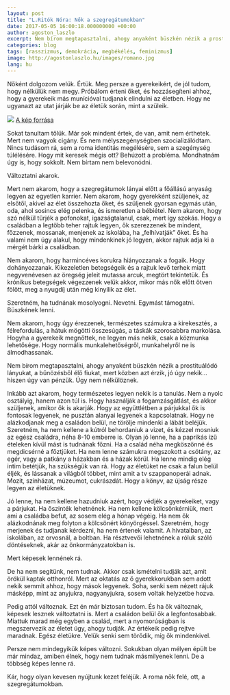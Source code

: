 ```yaml
---
layout: post
title: "L.Ritók Nóra: Nők a szegregátumokban"
date: 2017-05-05 16:00:18.000000000 +00:00
author: agoston_laszlo
excerpt: Nem bírom megtapasztalni, ahogy anyaként büszkén nézik a prostituálódó lányukat, a bűnözésből élő fiukat, mert közben azt érzik, jó úgy nekik… hiszen úgy van pénzük. Úgy nem nélkülöznek. 
categories: blog
tags: [rasszizmus, demokrácia, megbékélés, feminizmus]
image: http://agostonlaszlo.hu/images/romano.jpg
lang: hu
---
```

Nőként dolgozom velük. Értük. Meg persze a gyerekeikért, de jól tudom, hogy nélkülük nem megy. Próbálom érteni őket, és hozzásegíteni ahhoz, hogy a gyerekeik más munícióval tudjanak elindulni az életben. Hogy ne ugyanazt az utat járják be az életük során, mint a szüleik.

![](http://agostonlaszlo.hu/images/romano.jpg)
[A kép forrása](https://cdnfr1.img.sputniknews.com/images/102214/33/1022143350.jpg)

Sokat tanultam tőlük. Már sok mindent értek, de van, amit nem érthetek. Mert nem vagyok cigány. És nem mélyszegénységben szocializálódtam. Nincs tudásom rá, sem a roma identitás megélésére, sem a szegénység túlélésére. Hogy mit keresek mégis ott? Behúzott a probléma. Mondhatnám úgy is, hogy sokkolt. Nem bírtam nem belevonódni.

Változtatni akarok.

Mert nem akarom, hogy a szegregátumok lányai előtt a főállású anyaság legyen az egyetlen karrier. Nem akarom, hogy gyerekként szüljenek, az elsőtől, akivel az élet összehozta őket, és szüljenek gyorsan egymás után, oda, ahol sosincs elég pelenka, és ismeretlen a bébiétel.
Nem akarom, hogy szó nélkül tűrjék a pofonokat, igazságtalanul, csak, mert így szokás. Hogy a családban a legtöbb teher rajtuk legyen, ők szerezzenek be mindent, főzzenek, mossanak, menjenek az iskolába, ha „felhívatják” őket. És ha valami nem úgy alakul, hogy mindenkinek jó legyen, akkor rajtuk adja ki a mérgét bárki a családban.

Nem akarom, hogy harmincéves korukra hiányozzanak a fogaik. Hogy dohányozzanak. Kikezeletlen betegségeik és a rajtuk levő terhek miatt negyvenévesen az öregség jeleit mutassa arcuk, megtört tekintetük. És krónikus betegségek végezzenek velük akkor, mikor más nők előtt ötven fölött, meg a nyugdíj után még kinyílik az élet. 

Szeretném, ha tudnának mosolyogni. Nevetni. Egymást támogatni. Büszkének lenni.

Nem akarom, hogy úgy érezzenek, természetes számukra a kirekesztés, a félrefordulás, a hátuk mögötti összesúgás, a táskák szorosabbra markolása. Hogyha a gyerekeik megnőttek, ne legyen más nekik, csak a közmunka lehetősége. Hogy normális munkalehetőségről, munkahelyről ne is álmodhassanak.

Nem bírom megtapasztalni, ahogy anyaként büszkén nézik a prostituálódó lányukat, a bűnözésből élő fiukat, mert közben azt érzik, jó úgy nekik… hiszen úgy van pénzük. Úgy nem nélkülöznek. 

Inkább azt akarom, hogy természetes legyen nekik is a tanulás. Nem a nyolc osztályig, hanem azon túl is. Hogy használják a fogamzásgátlást, és akkor szüljenek, amikor ők is akarják. Hogy az együttlétben a párjukkal ők is fontosak legyenek, ne pusztán alanyai legyenek a kapcsolatnak. Hogy ne alázkodjanak meg a családon belül, ne törölje mindenki a lábát beléjük. Szeretném, ha nem kellene a kútról behordaniuk a vizet, és kézzel mosniuk az egész családra, néha 8-10 emberre is. Olyan jó lenne, ha a paprikás ízű ételeken kívül mást is tudnának főzni. Ha a család néha megköszönné és megdicsérné a főztjüket. Ha nem lenne számukra megszokott a csótány, az egér, vagy a patkány a házakban és a házak körül. Ha lenne mindig elég intim betétjük, ha szükségük van rá. Hogy az életüket ne csak a falun belül éljék, és lássanak a világból többet, mint amit a tv szappanoperái adnak. Mozit, színházat, múzeumot, cukrászdát. Hogy a könyv, az újság része legyen az életüknek. 

Jó lenne, ha nem kellene hazudniuk azért, hogy védjék a gyerekeiket, vagy a párjukat. Ha őszinték lehetnének. Ha nem kellene kölcsönkérniük, mert ami a családba befut, az sosem elég a hónap végéig. Ha nem ők alázkodnának meg folyton a kölcsönért könyörgéssel. Szeretném, hogy merjenek és tudjanak kérdezni, ha nem értenek valamit. A hivatalban, az iskolában, az orvosnál, a boltban. Ha résztvevői lehetnének a róluk szóló döntéseknek, akár az önkormányzatokban is. 

Mert képesek lennének rá. 

De ha nem segítünk, nem tudnak. Akkor csak ismételni tudják azt, amit örökül kaptak otthonról. Mert az oktatás az ő gyerekkorukban sem adott nekik semmit ahhoz, hogy mások legyenek. Soha, senki sem nézett rájuk másképp, mint az anyjukra, nagyanyjukra, sosem voltak helyzetbe hozva. 

Pedig attól változnak. Ezt én már biztosan tudom. És ha ők változnak, képesek lesznek változtatni is. Mert a családon belül ők a legfontosabbak. Miattuk marad még egyben a család, mert a nyomorúságban is megszervezik az életet úgy, ahogy tudják. Az értékeik pedig rejtve maradnak. Egész életükre. Velük senki sem törődik, míg ők mindenkivel. 

Persze nem mindegyikük képes változni. Sokukban olyan mélyen épült be már mindaz, amiben élnek, hogy nem tudnak másmilyenek lenni. De a többség képes lenne rá. 

Kár, hogy olyan kevesen nyújtunk kezet feléjük. A roma nők felé, ott, a szegregátumokban.


